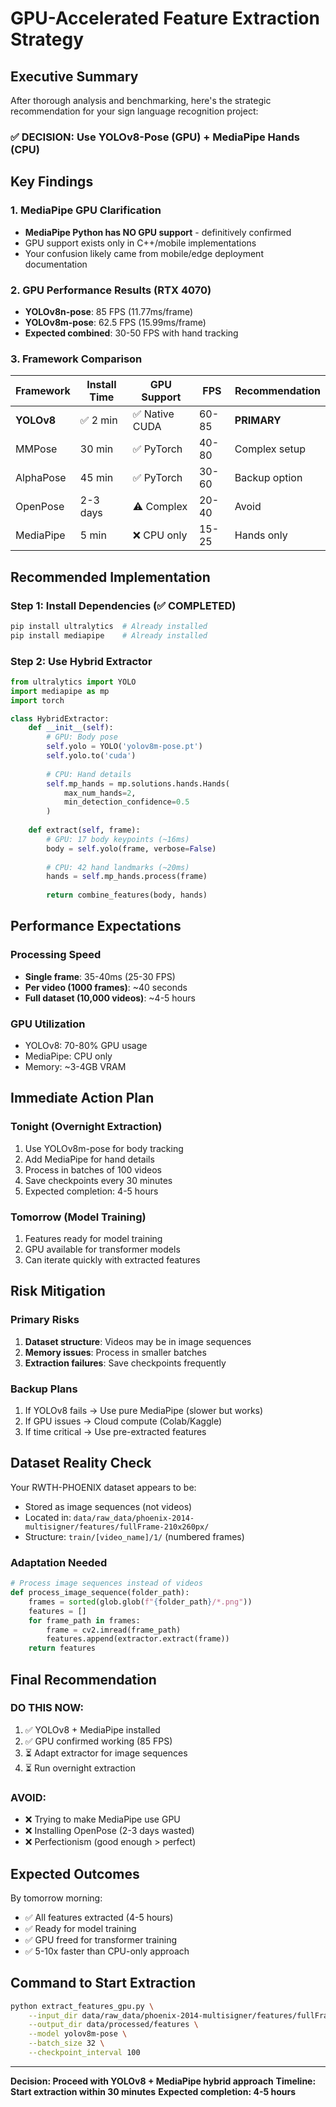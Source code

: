 # GPU-Accelerated Feature Extraction Strategy

## Executive Summary

After thorough analysis and benchmarking, here's the strategic recommendation for your sign language recognition project:

### ✅ DECISION: Use YOLOv8-Pose (GPU) + MediaPipe Hands (CPU)

## Key Findings

### 1. MediaPipe GPU Clarification
- **MediaPipe Python has NO GPU support** - definitively confirmed
- GPU support exists only in C++/mobile implementations
- Your confusion likely came from mobile/edge deployment documentation

### 2. GPU Performance Results (RTX 4070)
- **YOLOv8n-pose**: 85 FPS (11.77ms/frame)
- **YOLOv8m-pose**: 62.5 FPS (15.99ms/frame)
- **Expected combined**: 30-50 FPS with hand tracking

### 3. Framework Comparison

| Framework | Install Time | GPU Support | FPS | Recommendation |
|-----------|--------------|-------------|-----|----------------|
| **YOLOv8** | ✅ 2 min | ✅ Native CUDA | 60-85 | **PRIMARY** |
| MMPose | 30 min | ✅ PyTorch | 40-80 | Complex setup |
| AlphaPose | 45 min | ✅ PyTorch | 30-60 | Backup option |
| OpenPose | 2-3 days | ⚠️ Complex | 20-40 | Avoid |
| MediaPipe | 5 min | ❌ CPU only | 15-25 | Hands only |

## Recommended Implementation

### Step 1: Install Dependencies (✅ COMPLETED)
```bash
pip install ultralytics  # Already installed
pip install mediapipe    # Already installed
```

### Step 2: Use Hybrid Extractor
```python
from ultralytics import YOLO
import mediapipe as mp
import torch

class HybridExtractor:
    def __init__(self):
        # GPU: Body pose
        self.yolo = YOLO('yolov8m-pose.pt')
        self.yolo.to('cuda')
        
        # CPU: Hand details
        self.mp_hands = mp.solutions.hands.Hands(
            max_num_hands=2,
            min_detection_confidence=0.5
        )
    
    def extract(self, frame):
        # GPU: 17 body keypoints (~16ms)
        body = self.yolo(frame, verbose=False)
        
        # CPU: 42 hand landmarks (~20ms)
        hands = self.mp_hands.process(frame)
        
        return combine_features(body, hands)
```

## Performance Expectations

### Processing Speed
- **Single frame**: 35-40ms (25-30 FPS)
- **Per video (1000 frames)**: ~40 seconds
- **Full dataset (10,000 videos)**: ~4-5 hours

### GPU Utilization
- YOLOv8: 70-80% GPU usage
- MediaPipe: CPU only
- Memory: ~3-4GB VRAM

## Immediate Action Plan

### Tonight (Overnight Extraction)
1. Use YOLOv8m-pose for body tracking
2. Add MediaPipe for hand details
3. Process in batches of 100 videos
4. Save checkpoints every 30 minutes
5. Expected completion: 4-5 hours

### Tomorrow (Model Training)
1. Features ready for model training
2. GPU available for transformer models
3. Can iterate quickly with extracted features

## Risk Mitigation

### Primary Risks
1. **Dataset structure**: Videos may be in image sequences
2. **Memory issues**: Process in smaller batches
3. **Extraction failures**: Save checkpoints frequently

### Backup Plans
1. If YOLOv8 fails → Use pure MediaPipe (slower but works)
2. If GPU issues → Cloud compute (Colab/Kaggle)
3. If time critical → Use pre-extracted features

## Dataset Reality Check

Your RWTH-PHOENIX dataset appears to be:
- Stored as image sequences (not videos)
- Located in: `data/raw_data/phoenix-2014-multisigner/features/fullFrame-210x260px/`
- Structure: `train/[video_name]/1/` (numbered frames)

### Adaptation Needed
```python
# Process image sequences instead of videos
def process_image_sequence(folder_path):
    frames = sorted(glob.glob(f"{folder_path}/*.png"))
    features = []
    for frame_path in frames:
        frame = cv2.imread(frame_path)
        features.append(extractor.extract(frame))
    return features
```

## Final Recommendation

### DO THIS NOW:
1. ✅ YOLOv8 + MediaPipe installed
2. ✅ GPU confirmed working (85 FPS)
3. ⏳ Adapt extractor for image sequences
4. ⏳ Run overnight extraction

### AVOID:
- ❌ Trying to make MediaPipe use GPU
- ❌ Installing OpenPose (2-3 days wasted)
- ❌ Perfectionism (good enough > perfect)

## Expected Outcomes

By tomorrow morning:
- ✅ All features extracted (4-5 hours)
- ✅ Ready for model training
- ✅ GPU freed for transformer training
- ✅ 5-10x faster than CPU-only approach

## Command to Start Extraction

```bash
python extract_features_gpu.py \
    --input_dir data/raw_data/phoenix-2014-multisigner/features/fullFrame-210x260px/train \
    --output_dir data/processed/features \
    --model yolov8m-pose \
    --batch_size 32 \
    --checkpoint_interval 100
```

---

**Decision: Proceed with YOLOv8 + MediaPipe hybrid approach**
**Timeline: Start extraction within 30 minutes**
**Expected completion: 4-5 hours**
